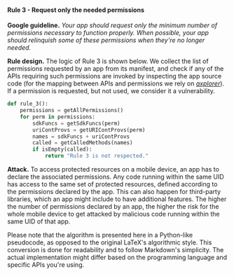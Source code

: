 #### Rule 3 - Request only the needed permissions

**Google guideline.** *Your app should request only the minimum number of permissions necessary to function properly. When possible, your app should relinquish some of these permissions when they're no longer needed.*

**Rule design.** The logic of Rule 3 is shown below. We collect the list of permissions requested by an app from its manifest, and check if any of the APIs requiring such permissions are invoked by inspecting the app source code (for the mapping between APIs and permissions we rely on *[axplorer](https://github.com/reddr/axplorer)*). If a permission is requested, but not used, we consider it a vulnerability.

```python
def rule_3():
    permissions = getAllPermissions()
    for perm in permissions:
        sdkFuncs = getSdkFuncs(perm)
        uriContProvs = getURIContProvs(perm)
        names = sdkFuncs + uriContProvs
        called = getCalledMethods(names)
        if isEmpty(called):
            return "Rule 3 is not respected."
```

**Attack.** To access protected resources on a mobile device, an app has to declare the associated permissions. Any code running within the same UID has access to the same set of protected resources, defined according to the permissions declared by the app. This can also happen for third-party libraries, which an app might include to have additional features. The higher the number of permissions declared by an app, the higher the risk for the whole mobile device to get attacked by malicious code running within the same UID of that app.

Please note that the algorithm is presented here in a Python-like pseudocode, as opposed to the original LaTeX's algorithmic style. This conversion is done for readability and to follow Markdown's simplicity. The actual implementation might differ based on the programming language and specific APIs you're using.